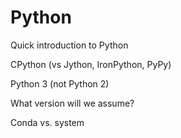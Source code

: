 # Python

Quick introduction to Python

CPython (vs Jython, IronPython, PyPy)

Python 3 (not Python 2)

What version will we assume?

Conda vs. system
